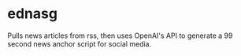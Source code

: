 # ednasg
Pulls news articles from rss, then uses OpenAI's API to generate a 99 second news anchor script for social media.
